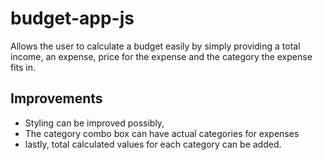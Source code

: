 # budget-app-js
Allows the user to calculate a budget easily by simply providing a total income, an expense, price for the expense and the category the expense fits in. 
## Improvements
* Styling can be improved possibly,
* The category combo box can have actual categories for expenses
* lastly, total calculated values for each category can be added.
